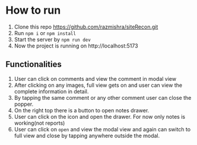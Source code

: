# How to run
1. Clone this repo https://github.com/razmishra/siteRecon.git
2. Run ```npm i``` or ```npm install```
3. Start the server by ```npm run dev```
4. Now the project is running on http://localhost:5173

## Functionalities
1. User can click on comments and view the comment in modal view
2. After clicking on any images, full view gets on and user can view the complete information in detail.
3. By tapping the same comment or any other comment user can close the popper.
4. On the right top there is a button to open notes drawer.
5. User can click on the icon and open the drawer. For now only notes is working(not reports)
6. User can click on ```open``` and view the modal view and again can switch to full view and close by tapping anywhere outside the modal.
